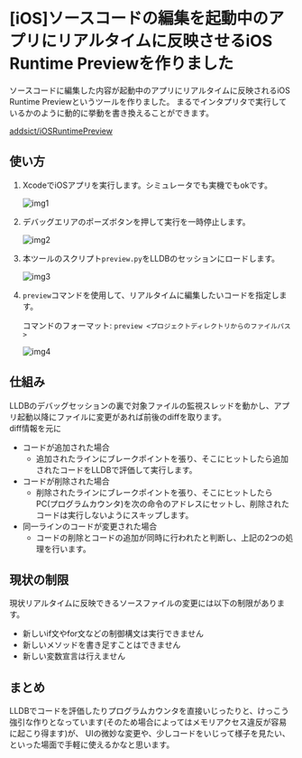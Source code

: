 [iOS]ソースコードの編集を起動中のアプリにリアルタイムに反映させるiOS Runtime Previewを作りました
====================================================================================

ソースコードに編集した内容が起動中のアプリにリアルタイムに反映されるiOS Runtime Previewというツールを作りました。
まるでインタプリタで実行しているかのように動的に挙動を書き換えることができます。

[addsict/iOSRuntimePreview](https://github.com/addsict/iOSRuntimePreview)


使い方
---------

1. XcodeでiOSアプリを実行します。シミュレータでも実機でもokです。

    ![img1](https://raw.github.com/addsict/inscode/master/img/img1.png)

1. デバッグエリアのポーズボタンを押して実行を一時停止します。

    ![img2](https://raw.github.com/addsict/inscode/master/img/img2.png)

1. 本ツールのスクリプト`preview.py`をLLDBのセッションにロードします。

    ![img3](https://raw.github.com/addsict/iOSRuntimePreview/master/img/img3.png)

1. `preview`コマンドを使用して、リアルタイムに編集したいコードを指定します。

    コマンドのフォーマット: `preview <プロジェクトディレクトリからのファイルパス>`

    ![img4](https://raw.github.com/addsict/iOSRuntimePreview/master/img/img4.png)


仕組み
------
LLDBのデバッグセッションの裏で対象ファイルの監視スレッドを動かし、アプリ起動以降にファイルに変更があれば前後のdiffを取ります。  
diff情報を元に

- コードが追加された場合
  - 追加されたラインにブレークポイントを張り、そこにヒットしたら追加されたコードをLLDBで評価して実行します。
- コードが削除された場合
  - 削除されたラインにブレークポイントを張り、そこにヒットしたらPC(プログラムカウンタ)を次の命令のアドレスにセットし、削除されたコードは実行しないようにスキップします。
- 同一ラインのコードが変更された場合
  - コードの削除とコードの追加が同時に行われたと判断し、上記の2つの処理を行います。

現状の制限
-----------
現状リアルタイムに反映できるソースファイルの変更には以下の制限があります。

- 新しいif文やfor文などの制御構文は実行できません
- 新しいメソッドを書き足すことはできません
- 新しい変数宣言は行えません

まとめ
-------
LLDBでコードを評価したりプログラムカウンタを直接いじったりと、けっこう強引な作りとなっています(そのため場合によってはメモリアクセス違反が容易に起こり得ます)が、
UIの微妙な変更や、少しコードをいじって様子を見たい、といった場面で手軽に使えるかなと思います。
